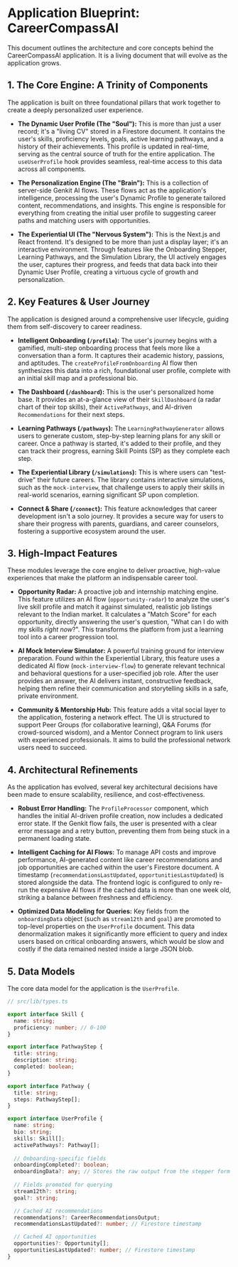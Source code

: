 # Application Blueprint: CareerCompassAI

This document outlines the architecture and core concepts behind the CareerCompassAI application. It is a living document that will evolve as the application grows.

## 1. The Core Engine: A Trinity of Components

The application is built on three foundational pillars that work together to create a deeply personalized user experience.

-   **The Dynamic User Profile (The "Soul"):** This is more than just a user record; it's a "living CV" stored in a Firestore document. It contains the user's skills, proficiency levels, goals, active learning pathways, and a history of their achievements. This profile is updated in real-time, serving as the central source of truth for the entire application. The `useUserProfile` hook provides seamless, real-time access to this data across all components.

-   **The Personalization Engine (The "Brain"):** This is a collection of server-side Genkit AI flows. These flows act as the application's intelligence, processing the user's Dynamic Profile to generate tailored content, recommendations, and insights. This engine is responsible for everything from creating the initial user profile to suggesting career paths and matching users with opportunities.

-   **The Experiential UI (The "Nervous System"):** This is the Next.js and React frontend. It's designed to be more than just a display layer; it's an interactive environment. Through features like the Onboarding Stepper, Learning Pathways, and the Simulation Library, the UI actively engages the user, captures their progress, and feeds that data back into their Dynamic User Profile, creating a virtuous cycle of growth and personalization.

## 2. Key Features & User Journey

The application is designed around a comprehensive user lifecycle, guiding them from self-discovery to career readiness.

-   **Intelligent Onboarding (`/profile`):** The user's journey begins with a gamified, multi-step onboarding process that feels more like a conversation than a form. It captures their academic history, passions, and aptitudes. The `createProfileFromOnboarding` AI flow then synthesizes this data into a rich, foundational user profile, complete with an initial skill map and a professional bio.

-   **The Dashboard (`/dashboard`):** This is the user's personalized home base. It provides an at-a-glance view of their `SkillDashboard` (a radar chart of their top skills), their `ActivePathways`, and AI-driven `Recommendations` for their next steps.

-   **Learning Pathways (`/pathways`):** The `LearningPathwayGenerator` allows users to generate custom, step-by-step learning plans for any skill or career. Once a pathway is started, it's added to their profile, and they can track their progress, earning Skill Points (SP) as they complete each step.

-   **The Experiential Library (`/simulations`):** This is where users can "test-drive" their future careers. The library contains interactive simulations, such as the `mock-interview`, that challenge users to apply their skills in real-world scenarios, earning significant SP upon completion.

-   **Connect & Share (`/connect`):** This feature acknowledges that career development isn't a solo journey. It provides a secure way for users to share their progress with parents, guardians, and career counselors, fostering a supportive ecosystem around the user.

## 3. High-Impact Features

These modules leverage the core engine to deliver proactive, high-value experiences that make the platform an indispensable career tool.

-   **Opportunity Radar:** A proactive job and internship matching engine. This feature utilizes an AI flow (`opportunity-radar`) to analyze the user's live skill profile and match it against simulated, realistic job listings relevant to the Indian market. It calculates a "Match Score" for each opportunity, directly answering the user's question, "What can I do with my skills *right now*?". This transforms the platform from just a learning tool into a career progression tool.

-   **AI Mock Interview Simulator:** A powerful training ground for interview preparation. Found within the Experiential Library, this feature uses a dedicated AI flow (`mock-interview-flow`) to generate relevant technical and behavioral questions for a user-specified job role. After the user provides an answer, the AI delivers instant, constructive feedback, helping them refine their communication and storytelling skills in a safe, private environment.

-   **Community & Mentorship Hub:** This feature adds a vital social layer to the application, fostering a network effect. The UI is structured to support Peer Groups (for collaborative learning), Q&A Forums (for crowd-sourced wisdom), and a Mentor Connect program to link users with experienced professionals. It aims to build the professional network users need to succeed.

## 4. Architectural Refinements

As the application has evolved, several key architectural decisions have been made to ensure scalability, resilience, and cost-effectiveness.

-   **Robust Error Handling:** The `ProfileProcessor` component, which handles the initial AI-driven profile creation, now includes a dedicated error state. If the Genkit flow fails, the user is presented with a clear error message and a retry button, preventing them from being stuck in a permanent loading state.

-   **Intelligent Caching for AI Flows:** To manage API costs and improve performance, AI-generated content like career recommendations and job opportunities are cached within the user's Firestore document. A timestamp (`recommendationsLastUpdated`, `opportunitiesLastUpdated`) is stored alongside the data. The frontend logic is configured to only re-run the expensive AI flows if the cached data is more than one week old, striking a balance between freshness and efficiency.

-   **Optimized Data Modeling for Queries:** Key fields from the `onboardingData` object (such as `stream12th` and `goal`) are promoted to top-level properties on the `UserProfile` document. This data denormalization makes it significantly more efficient to query and index users based on critical onboarding answers, which would be slow and costly if the data remained nested inside a large JSON blob.

## 5. Data Models

The core data model for the application is the `UserProfile`.

```typescript
// src/lib/types.ts

export interface Skill {
  name: string;
  proficiency: number; // 0-100
}

export interface PathwayStep {
  title: string;
  description: string;
  completed: boolean;
}

export interface Pathway {
  title: string;
  steps: PathwayStep[];
}

export interface UserProfile {
  name: string;
  bio: string;
  skills: Skill[];
  activePathways?: Pathway[];
  
  // Onboarding-specific fields
  onboardingCompleted?: boolean;
  onboardingData?: any; // Stores the raw output from the stepper form
  
  // Fields promoted for querying
  stream12th?: string;
  goal?: string;

  // Cached AI recommendations
  recommendations?: CareerRecommendationsOutput;
  recommendationsLastUpdated?: number; // Firestore timestamp

  // Cached AI opportunities
  opportunities?: Opportunity[];
  opportunitiesLastUpdated?: number; // Firestore timestamp
}
```
